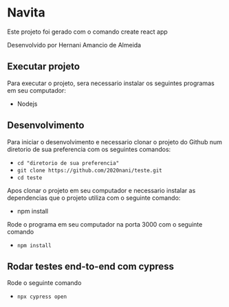 # Navita

Este projeto foi gerado com o comando create react app

Desenvolvido por Hernani Amancio de Almeida


## Executar projeto

Para executar o projeto, sera necessario instalar os seguintes programas em seu computador:

- Nodejs 


## Desenvolvimento

Para iniciar o desenvolvimento e necessario clonar o projeto do Github num diretorio de sua preferencia com os seguintes comandos:


- `cd "diretorio de sua preferencia"`
- `git clone https://github.com/2020nani/teste.git`
- `cd teste`


Apos clonar o projeto em seu computador e necessario instalar as dependencias que o projeto utiliza com o seguinte comando:


- npm install

Rode o programa em seu computador na porta 3000 com o seguinte comando

- `npm install`

## Rodar testes end-to-end com cypress

Rode o seguinte comando 
- `npx cypress open`

